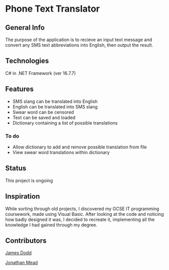 # Phone Text Translator

## General Info
The purpose of the application is to recieve an input text message and convert any SMS text abbreviations into English, then output the result.


## Technologies
C# in .NET Framework (ver 16.7.7)


## Features
- SMS slang can be translated into English
- English can be translated into SMS slang
- Swear word can be censored 
- Text can be saved and loaded 
- Dictionary containing a list of possible translations

### To do
- Allow dictionary to add and remove possible translation from file
- View swear word translations within dictionary


## Status
This project is ongoing


## Inspiration
While sorting through old projects, I discovered my GCSE IT programming coursework, made using Visual Basic.  After looking at the code and noticing how badly designed it was, I decided to recreate it, implementing all the knowledge I had gained through my degree.


## Contributors
[James Dodd](github.com/JamesDodd1)

[Jonathan Mead](github.com/Jonathan-D-M)
